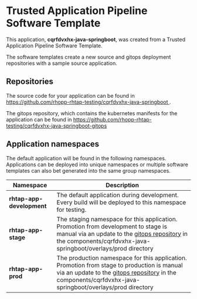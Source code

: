 # Trusted Application Pipeline Software Template

This application, **cqrfdvxhx-java-springboot**, was created from a Trusted Application Pipeline Software Template.

The software templates create a new source and gitops deployment repositories with a sample source application. 

## Repositories

The source code for your application can be found in [https://github.com/rhopp-rhtap-testing/cqrfdvxhx-java-springboot ](https://github.com/rhopp-rhtap-testing/cqrfdvxhx-java-springboot ).
 
The gitops repository, which contains the kubernetes manifests for the application can be found in 
[https://github.com/rhopp-rhtap-testing/cqrfdvxhx-java-springboot-gitops ](https://github.com/rhopp-rhtap-testing/cqrfdvxhx-java-springboot-gitops ) 

## Application namespaces 

The default application will be found in the following namespaces. Applications can be deployed into unique namespaces or multiple software templates can also bet generated into the same group namespaces.  

|  Namespace   |  Description   |  
| -------- | -------- |   
| **rhtap-app-development** | The default application during development. Every build will be deployed to this namespace for testing. | 
| **rhtap-app-stage** | The staging namespace for this application. Promotion from development to stage is manual via an update to the [gitops repository](https://github.com/rhopp-rhtap-testing/cqrfdvxhx-java-springboot-gitops ) in the components/cqrfdvxhx-java-springboot/overlays/prod directory |  
| **rhtap-app-prod** | The production namespace for this application. Promotion from stage to production is manual via an update to the [gitops repository](https://github.com/rhopp-rhtap-testing/cqrfdvxhx-java-springboot-gitops ) in the components/cqrfdvxhx-java-springboot/overlays/prod directory | 